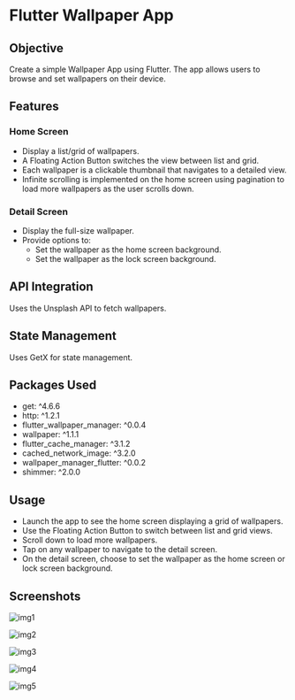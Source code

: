 # Flutter Wallpaper App

## Objective

Create a simple Wallpaper App using Flutter. The app allows users to browse and set wallpapers on their device.

## Features
### Home Screen

- Display a list/grid of wallpapers.
- A Floating Action Button switches the view between list and grid.
- Each wallpaper is a clickable thumbnail that navigates to a detailed view.
- Infinite scrolling is implemented on the home screen using pagination to load more wallpapers as the user scrolls down.

### Detail Screen

- Display the full-size wallpaper.
- Provide options to:
    - Set the wallpaper as the home screen background.
    - Set the wallpaper as the lock screen background.


## API Integration
Uses the Unsplash API to fetch wallpapers.

## State Management
Uses GetX for state management.

## Packages Used
- get: ^4.6.6
- http: ^1.2.1
- flutter_wallpaper_manager: ^0.0.4
- wallpaper: ^1.1.1
- flutter_cache_manager: ^3.1.2
- cached_network_image: ^3.2.0
- wallpaper_manager_flutter: ^0.0.2
- shimmer: ^2.0.0

## Usage
- Launch the app to see the home screen displaying a grid of wallpapers.
- Use the Floating Action Button to switch between list and grid views.
- Scroll down to load more wallpapers.
- Tap on any wallpaper to navigate to the detail screen.
- On the detail screen, choose to set the wallpaper as the home screen or lock screen background.

## Screenshots
![img1](https://github.com/RohitDobal/wallpaper/assets/110084471/5354b366-ed4e-4d3e-8a27-1be44442e714)

![img2](https://github.com/RohitDobal/wallpaper/assets/110084471/f554e750-5df0-4d07-aad3-c1cbd33a1f9e)

![img3](https://github.com/RohitDobal/wallpaper/assets/110084471/ed02cc1a-2c4d-4ad3-a80f-d0f875dfc465)

![img4](https://github.com/RohitDobal/wallpaper/assets/110084471/277d3f7b-c74b-403c-97ab-7286acfbfeb9)

![img5](https://github.com/RohitDobal/wallpaper/assets/110084471/dbf5c000-9fba-46ff-9923-905962aa7c89)



